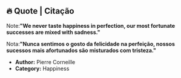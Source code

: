 ## 🔥 Quote | Citação

Note:**"We never taste happiness in perfection, 
         our most fortunate successes are mixed with sadness."**

Nota:**"Nunca sentimos o gosto da felicidade na perfeição, 
        nossos sucessos mais afortunados são misturados com tristeza."**

- **Author:** Pierre Corneille
- **Category:** Happiness

















